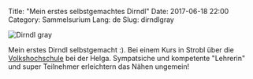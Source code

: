 Title: "Mein erstes selbstgemachtes Dirndl"
Date: 2017-06-18 22:00
Category: Sammelsurium
Lang: de
Slug: dirndlgray

![Dirndl gray]({filename}images/ragbag/dirndl-gray.jpg "Dirndl Gray")

Mein erstes Dirndl selbstgemacht :). Bei einem Kurs in Strobl über die [Volkshochschule](https://www.volkshochschule.at/) bei der Helga. Sympatsiche und kompetente "Lehrerin" und super Teilnehmer erleichtern das Nähen ungemein!

